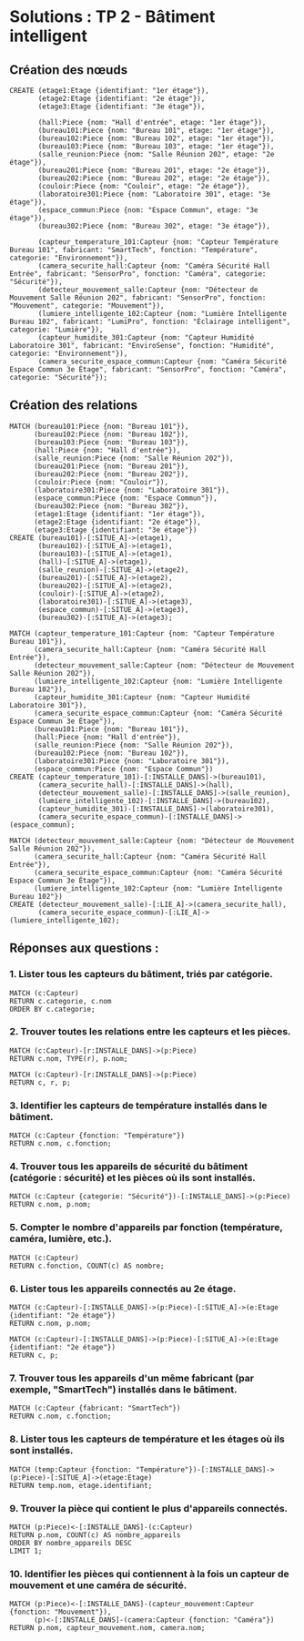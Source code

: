 
# Solutions : TP 2 - Bâtiment intelligent

## Création des nœuds

```cypher
CREATE (etage1:Etage {identifiant: "1er étage"}),
       (etage2:Etage {identifiant: "2e étage"}),
       (etage3:Etage {identifiant: "3e étage"}),

       (hall:Piece {nom: "Hall d'entrée", etage: "1er étage"}),
       (bureau101:Piece {nom: "Bureau 101", etage: "1er étage"}),
       (bureau102:Piece {nom: "Bureau 102", etage: "1er étage"}),
       (bureau103:Piece {nom: "Bureau 103", etage: "1er étage"}),
       (salle_reunion:Piece {nom: "Salle Réunion 202", etage: "2e étage"}),
       (bureau201:Piece {nom: "Bureau 201", etage: "2e étage"}),
       (bureau202:Piece {nom: "Bureau 202", etage: "2e étage"}),
       (couloir:Piece {nom: "Couloir", etage: "2e étage"}),
       (laboratoire301:Piece {nom: "Laboratoire 301", etage: "3e étage"}),
       (espace_commun:Piece {nom: "Espace Commun", etage: "3e étage"}),
       (bureau302:Piece {nom: "Bureau 302", etage: "3e étage"}),

       (capteur_temperature_101:Capteur {nom: "Capteur Température Bureau 101", fabricant: "SmartTech", fonction: "Température", categorie: "Environnement"}),
       (camera_securite_hall:Capteur {nom: "Caméra Sécurité Hall Entrée", fabricant: "SensorPro", fonction: "Caméra", categorie: "Sécurité"}),
       (detecteur_mouvement_salle:Capteur {nom: "Détecteur de Mouvement Salle Réunion 202", fabricant: "SensorPro", fonction: "Mouvement", categorie: "Mouvement"}),
       (lumiere_intelligente_102:Capteur {nom: "Lumière Intelligente Bureau 102", fabricant: "LumiPro", fonction: "Éclairage intelligent", categorie: "Lumière"}),
       (capteur_humidite_301:Capteur {nom: "Capteur Humidité Laboratoire 301", fabricant: "EnviroSense", fonction: "Humidité", categorie: "Environnement"}),
       (camera_securite_espace_commun:Capteur {nom: "Caméra Sécurité Espace Commun 3e Étage", fabricant: "SensorPro", fonction: "Caméra", categorie: "Sécurité"});
```

## Création des relations

```cypher
MATCH (bureau101:Piece {nom: "Bureau 101"}),
      (bureau102:Piece {nom: "Bureau 102"}),
      (bureau103:Piece {nom: "Bureau 103"}),
      (hall:Piece {nom: "Hall d'entrée"}),
      (salle_reunion:Piece {nom: "Salle Réunion 202"}),
      (bureau201:Piece {nom: "Bureau 201"}),
      (bureau202:Piece {nom: "Bureau 202"}),
      (couloir:Piece {nom: "Couloir"}),
      (laboratoire301:Piece {nom: "Laboratoire 301"}),
      (espace_commun:Piece {nom: "Espace Commun"}),
      (bureau302:Piece {nom: "Bureau 302"}),
      (etage1:Etage {identifiant: "1er étage"}),
      (etage2:Etage {identifiant: "2e étage"}),
      (etage3:Etage {identifiant: "3e étage"})
CREATE (bureau101)-[:SITUE_A]->(etage1),
       (bureau102)-[:SITUE_A]->(etage1),
       (bureau103)-[:SITUE_A]->(etage1),
       (hall)-[:SITUE_A]->(etage1),
       (salle_reunion)-[:SITUE_A]->(etage2),
       (bureau201)-[:SITUE_A]->(etage2),
       (bureau202)-[:SITUE_A]->(etage2),
       (couloir)-[:SITUE_A]->(etage2),
       (laboratoire301)-[:SITUE_A]->(etage3),
       (espace_commun)-[:SITUE_A]->(etage3),
       (bureau302)-[:SITUE_A]->(etage3);
```

```cypher
MATCH (capteur_temperature_101:Capteur {nom: "Capteur Température Bureau 101"}),
      (camera_securite_hall:Capteur {nom: "Caméra Sécurité Hall Entrée"}),
      (detecteur_mouvement_salle:Capteur {nom: "Détecteur de Mouvement Salle Réunion 202"}),
      (lumiere_intelligente_102:Capteur {nom: "Lumière Intelligente Bureau 102"}),
      (capteur_humidite_301:Capteur {nom: "Capteur Humidité Laboratoire 301"}),
      (camera_securite_espace_commun:Capteur {nom: "Caméra Sécurité Espace Commun 3e Étage"}),
      (bureau101:Piece {nom: "Bureau 101"}),
      (hall:Piece {nom: "Hall d'entrée"}),
      (salle_reunion:Piece {nom: "Salle Réunion 202"}),
      (bureau102:Piece {nom: "Bureau 102"}),
      (laboratoire301:Piece {nom: "Laboratoire 301"}),
      (espace_commun:Piece {nom: "Espace Commun"})
CREATE (capteur_temperature_101)-[:INSTALLE_DANS]->(bureau101),
       (camera_securite_hall)-[:INSTALLE_DANS]->(hall),
       (detecteur_mouvement_salle)-[:INSTALLE_DANS]->(salle_reunion),
       (lumiere_intelligente_102)-[:INSTALLE_DANS]->(bureau102),
       (capteur_humidite_301)-[:INSTALLE_DANS]->(laboratoire301),
       (camera_securite_espace_commun)-[:INSTALLE_DANS]->(espace_commun);
```

```cypher
MATCH (detecteur_mouvement_salle:Capteur {nom: "Détecteur de Mouvement Salle Réunion 202"}),
      (camera_securite_hall:Capteur {nom: "Caméra Sécurité Hall Entrée"}),
      (camera_securite_espace_commun:Capteur {nom: "Caméra Sécurité Espace Commun 3e Étage"}),
      (lumiere_intelligente_102:Capteur {nom: "Lumière Intelligente Bureau 102"})
CREATE (detecteur_mouvement_salle)-[:LIE_A]->(camera_securite_hall),
       (camera_securite_espace_commun)-[:LIE_A]->(lumiere_intelligente_102);
```

## Réponses aux questions :

### 1. Lister tous les capteurs du bâtiment, triés par catégorie.

```cypher
MATCH (c:Capteur)
RETURN c.categorie, c.nom
ORDER BY c.categorie;
```

### 2. Trouver toutes les relations entre les capteurs et les pièces.

```cypher
MATCH (c:Capteur)-[r:INSTALLE_DANS]->(p:Piece)
RETURN c.nom, TYPE(r), p.nom;
```

```cypher
MATCH (c:Capteur)-[r:INSTALLE_DANS]->(p:Piece)
RETURN c, r, p;
```

### 3. Identifier les capteurs de température installés dans le bâtiment.

```cypher
MATCH (c:Capteur {fonction: "Température"})
RETURN c.nom, c.fonction;
```

### 4. Trouver tous les appareils de sécurité du bâtiment (catégorie : sécurité) et les pièces où ils sont installés.

```cypher
MATCH (c:Capteur {categorie: "Sécurité"})-[:INSTALLE_DANS]->(p:Piece)
RETURN c.nom, p.nom;
```

### 5. Compter le nombre d'appareils par fonction (température, caméra, lumière, etc.).

```cypher
MATCH (c:Capteur)
RETURN c.fonction, COUNT(c) AS nombre;
```

### 6. Lister tous les appareils connectés au 2e étage.

```cypher
MATCH (c:Capteur)-[:INSTALLE_DANS]->(p:Piece)-[:SITUE_A]->(e:Etage {identifiant: "2e étage"})
RETURN c.nom, p.nom;
```

```cypher
MATCH (c:Capteur)-[:INSTALLE_DANS]->(p:Piece)-[:SITUE_A]->(e:Etage {identifiant: "2e étage"})
RETURN c, p;
```

### 7. Trouver tous les appareils d'un même fabricant (par exemple, "SmartTech") installés dans le bâtiment.

```cypher
MATCH (c:Capteur {fabricant: "SmartTech"})
RETURN c.nom, c.fonction;
```

### 8. Lister tous les capteurs de température et les étages où ils sont installés.

```cypher
MATCH (temp:Capteur {fonction: "Température"})-[:INSTALLE_DANS]->(p:Piece)-[:SITUE_A]->(etage:Etage)
RETURN temp.nom, etage.identifiant;
```

### 9. Trouver la pièce qui contient le plus d'appareils connectés.

```cypher
MATCH (p:Piece)<-[:INSTALLE_DANS]-(c:Capteur)
RETURN p.nom, COUNT(c) AS nombre_appareils
ORDER BY nombre_appareils DESC
LIMIT 1;
```

### 10. Identifier les pièces qui contiennent à la fois un capteur de mouvement et une caméra de sécurité.

```cypher
MATCH (p:Piece)<-[:INSTALLE_DANS]-(capteur_mouvement:Capteur {fonction: "Mouvement"}),
      (p)<-[:INSTALLE_DANS]-(camera:Capteur {fonction: "Caméra"})
RETURN p.nom, capteur_mouvement.nom, camera.nom;
```
